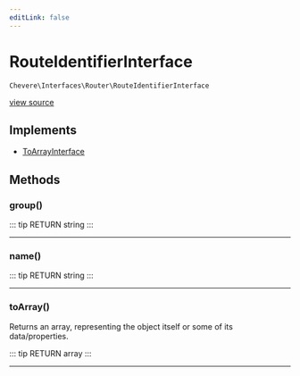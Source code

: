 ```yaml
---
editLink: false
---
```


# RouteIdentifierInterface

`Chevere\Interfaces\Router\RouteIdentifierInterface`

[view source](https://github.com/chevere/chevere/blob/master/interfaces/Router/RouteIdentifierInterface.php)

## Implements

- [ToArrayInterface](../To/ToArrayInterface.md)

## Methods

### group()

::: tip RETURN
string
:::

---

### name()

::: tip RETURN
string
:::

---

### toArray()

Returns an array, representing the object itself or some of its data/properties.

::: tip RETURN
array
:::

---

